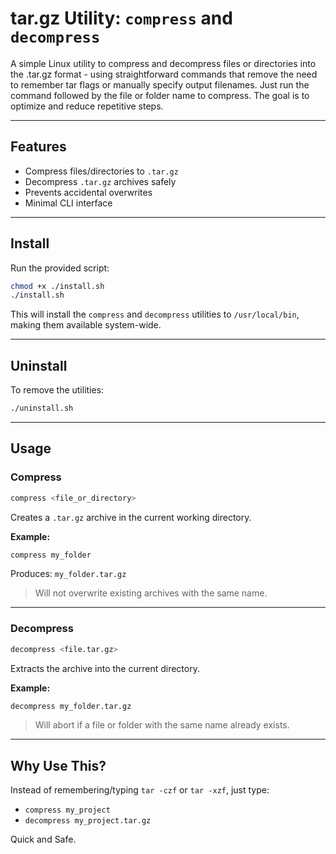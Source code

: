 # tar.gz Utility: `compress` and `decompress`

A simple Linux utility to compress and decompress files or directories into the .tar.gz format - using straightforward commands that remove the need to remember tar flags or manually specify output filenames. Just run the command followed by the file or folder name to compress. The goal is to optimize and reduce repetitive steps.

---

## Features

- Compress files/directories to `.tar.gz`
- Decompress `.tar.gz` archives safely
- Prevents accidental overwrites
- Minimal CLI interface

---

## Install

Run the provided script:

```bash
chmod +x ./install.sh
./install.sh
```

This will install the `compress` and `decompress` utilities to `/usr/local/bin`, making them available system-wide.

---

## Uninstall

To remove the utilities:

```bash
./uninstall.sh
```

---

## Usage

### Compress

```bash
compress <file_or_directory>
```

Creates a `.tar.gz` archive in the current working directory.

**Example:**

```bash
compress my_folder
```

Produces: `my_folder.tar.gz`

> Will not overwrite existing archives with the same name.

---

### Decompress

```bash
decompress <file.tar.gz>
```

Extracts the archive into the current directory.

**Example:**

```bash
decompress my_folder.tar.gz
```

> Will abort if a file or folder with the same name already exists.

---

## Why Use This?

Instead of remembering/typing `tar -czf` or `tar -xzf`, just type:

- `compress my_project`
- `decompress my_project.tar.gz`

Quick and Safe.

